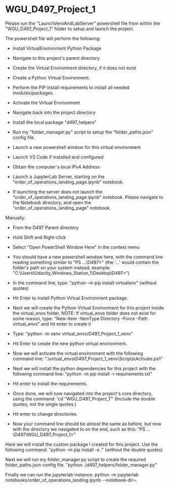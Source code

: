 # WGU_D497_Project_1
 
Please run the "LaunchVenvAndLabServer" powershell file from within the "WGU_D497_Project_1" folder to setup and launch the project. 

The powershell file will perform the following: 
- Install VirtualEnvironment Python Package
- Navigate to this project's parent directory
- Create the Virtual Environment directory, if it does not exist
- Create a Python Virtual Environment.
- Perform the PIP install requirements to install all needed modules/packages. 
- Activate the Virtual Environment
- Navigate back into the project directory
- Install the local package "d497_helpers"
- Run my "folder_manager.py" script to setup the "folder_paths.json" config file. 
- Launch a new powershell window for this virtual environment
- Launch VS Code if installed and configured
- Obtain the computer's local IPv4 Address
- Launch a JupyterLab Server, starting on the "order_of_operations_landing_page.ipynb" notebook.

- If launching the server does not launch the "order_of_operations_landing_page.ipynb" notebook. Please navigate to the Notebook directory, and open the "order_of_operations_landing_page" notebook.


Manually:

- From the D497 Parent directory
- Hold Shift and Right-click 
- Select "Open PowerShell Window Here" in the context menu
- You should have a new powershell window here, with the command line reading something similar to "PS ...\D497>" (the '...' would contain the folder's path on your system instead, example: "C:\Users\Udacity_Windows_Station_1\Desktop\D497>")

- In the command line, type: "python -m pip install virtualenv" (without quotes)
- Hit Enter to install Python Virtual Environment package. 
- Next we will create the Python Virtual Environment for this project inside the virtual_envs folder.
    NOTE: If virtual_envs folder does not exist for some reason, type: 
        "New-Item -ItemType Directory -Force -Path virtual_envs" and hit enter to create it

- Type: "python -m venv virtual_envs/D497_Project_1_venv"
- Hit Enter to create the new python virtual environment.

- Now we will activate the virtual environment with the following command line: 
    ".\\virtual_envs\D497_Project_1_venv\Scripts\Activate.ps1"

- Next we will install the python dependencies for this project with the following command line:
"python -m pip install -r requirements.txt"

- Hit enter to install the requirements. 
- Once done, we will now navigated into the project's core directory, using the command: 'cd "WGU_D497_Project_1"'  (Include the double quotes, not the single quotes.)
- Hit enter to change directories. 

- Now your command line should be almost the same as before, but now with the directory we navigated to on the end, such as this: "PS ... \D497\WGU_D497_Project_1>"

Here we will install the custom package I created for this project. Use the following command: "python -m pip install -e ." (without the double quotes)

Next we will run my folder_manager.py script to create the required folder_paths.json config file. 
    "python ./d497_helpers/folder_manager.py" 

Finally we can run the jupyterlab instance. 
python -m jupyterlab notebooks/order_of_operations_landing.ipynb --notebook-dir=.

